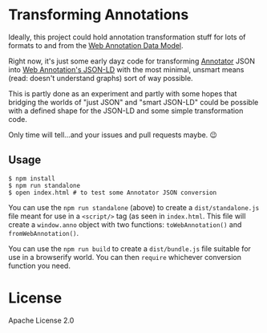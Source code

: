 # Transforming Annotations

Ideally, this project could hold annotation transformation stuff for lots of
formats to and from the
[Web Annotation Data Model](http://w3.org/TR/annotation-model).

Right now, it's just some early dayz code for transforming
[Annotator](http://annotatorjs.org/) JSON into
[Web Annotation's JSON-LD](http://www.w3.org/TR/annotation-model/#json-ld-context)
with the most minimal, unsmart means (read: doesn't understand graphs) sort of
way possible.

This is partly done as an experiment and partly with some hopes that bridging
the worlds of "just JSON" and "smart JSON-LD" could be possible with a defined
shape for the JSON-LD and some simple transformation code.

Only time will tell...and your issues and pull requests maybe. :wink:

## Usage

```
$ npm install
$ npm run standalone
$ open index.html # to test some Annotator JSON conversion
```

You can use the `npm run standalone` (above) to create a `dist/standalone.js`
file meant for use in a `<script/>` tag (as seen in `index.html`. This file
will create a `window.anno` object with two functions: `toWebAnnotation()` and
`fromWebAnnotation()`.

You can use the `npm run build` to create a `dist/bundle.js` file
suitable for use in a browserify world. You can then `require` whichever
conversion function you need.

# License

Apache License 2.0
